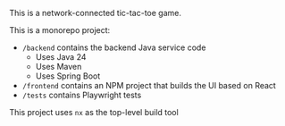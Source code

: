 This is a network-connected tic-tac-toe game. 

This is a monorepo project:
  - `/backend` contains the backend Java service code
    - Uses Java 24
    - Uses Maven
    - Uses Spring Boot
  - `/frontend` contains an NPM project that builds the UI based on React
  - `/tests` contains Playwright tests

This project uses `nx` as the top-level build tool

